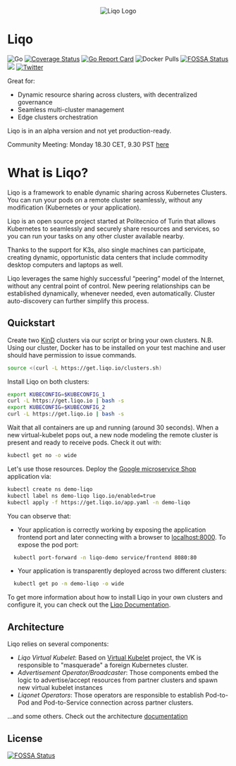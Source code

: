 <p align="center">
<img alt="Liqo Logo" src="https://doc.liqo.io/images/logo-liqo-blue.svg" />
</p>

# Liqo

![Go](https://github.com/liqotech/liqo/workflows/Go/badge.svg) 
[![Coverage Status](https://coveralls.io/repos/github/liqotech/liqo/badge.svg?branch=master)](https://coveralls.io/github/liqotech/liqo?branch=master)
[![Go Report Card](https://goreportcard.com/badge/github.com/liqotech/liqo)](https://goreportcard.com/report/github.com/liqotech/liqo)
![Docker Pulls](https://img.shields.io/docker/pulls/liqo/virtual-kubelet?label=Liqo%20vkubelet%20pulls)
[![FOSSA Status](https://app.fossa.com/api/projects/git%2Bgithub.com%2Fliqotech%2Fliqo.svg?type=shield)](https://app.fossa.com/projects/git%2Bgithub.com%2Fliqotech%2Fliqo?ref=badge_shield)
[<img src="https://img.shields.io/badge/slack-liqo.io-yellow">](https://liqo-io.slack.com) 
[![Twitter](https://img.shields.io/twitter/url/https/twitter.com/liqo_io.svg?style=social&label=Follow%20%40liqo_io)](https://twitter.com/liqo_io)

Great for:
* Dynamic resource sharing across clusters, with decentralized governance
* Seamless multi-cluster management
* Edge clusters orchestration

Liqo is in an alpha version and not yet production-ready.

Community Meeting: Monday 18.30 CET, 9.30 PST [here](https://meet.google.com/dyr-ieso-smu)

# What is Liqo?

Liqo is a framework to enable dynamic sharing across Kubernetes Clusters. You can run your pods on a remote cluster
seamlessly, without any modification (Kubernetes or your application). 

Liqo is an open source project started at Politecnico of Turin that allows Kubernetes to seamlessly and securely share resources and services, so you can run your tasks on any other cluster available nearby.

Thanks to the support for K3s, also single machines can participate, creating dynamic, opportunistic data centers that include commodity desktop computers and laptops as well.

Liqo leverages the same highly successful “peering” model of the Internet, without any central point of control. New peering relationships can be established dynamically, whenever needed, even automatically. Cluster auto-discovery can further simplify this process.

## Quickstart

Create two [KinD](kind.sigs.k8s.io/) clusters via our script or bring your own clusters. 
N.B. Using our cluster, Docker has to be installed on your test machine and user should have permission to issue commands.

```bash
source <(curl -L https://get.liqo.io/clusters.sh)
```

Install Liqo on both clusters:

```bash
export KUBECONFIG=$KUBECONFIG_1
curl -L https://get.liqo.io | bash -s
export KUBECONFIG=$KUBECONFIG_2
curl -L https://get.liqo.io | bash -s
```

Wait that all containers are up and running (around 30 seconds). When a new virtual-kubelet pops out, a new node modeling the remote cluster is present and ready to receive pods. Check it out with:

```bash
kubectl get no -o wide
```

Let's use those resources. Deploy the [Google microservice Shop](https://github.com/liqotech/microservices-demo/blob/master/release/kubernetes-manifests.yaml) application via: 

```bash
kubectl create ns demo-liqo
kubectl label ns demo-liqo liqo.io/enabled=true
kubectl apply -f https://get.liqo.io/app.yaml -n demo-liqo
```

You can observe that:

* Your application is correctly working by exposing the application frontend port and later connecting with a browser to [localhost:8000](localhost:8000). To expose the pod port:
```bash
  kubectl port-forward -n liqo-demo service/frontend 8080:80
```
* Your application is transparently deployed across two different clusters:
```bash
  kubectl get po -n demo-liqo -o wide  
``` 

To get more information about how to install Liqo in your own clusters and configure it, you can check out the [Liqo Documentation](https://doc.liqo.io/user/).

## Architecture

Liqo relies on several components:

* *Liqo Virtual Kubelet*: Based on [Virtual Kubelet](https://github.com/virtual-kubelet/virtual-kubelet) project, the VK
 is responsible to "masquerade" a foreign Kubernetes cluster.
* *Advertisement Operator/Broadcaster*: Those components embed the logic to advertise/accept resources from partner
 clusters and spawn new virtual kubelet instances
* *Liqonet Operators*: Those operators are responsible to establish Pod-to-Pod and Pod-to-Service connection across 
partner clusters.

...and some others. Check out the architecture [documentation](https://doc.liqo.io/architecture/)


## License
[![FOSSA Status](https://app.fossa.com/api/projects/git%2Bgithub.com%2Fliqotech%2Fliqo.svg?type=large)](https://app.fossa.com/projects/git%2Bgithub.com%2Fliqotech%2Fliqo?ref=badge_large)